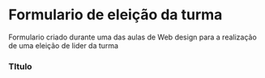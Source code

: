 # Formulario de eleição da turma
Formulario criado durante uma das aulas de Web design para a realização de uma eleição de lider da turma

### TItulo
